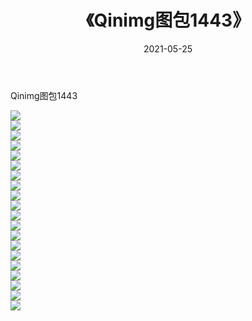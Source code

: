 ﻿---
layout: post
title:  《Qinimg图包1443》
date:   2021-05-25
img: http://imgx.orgx.ga/Qinimg图包/Qinimg图包1443/000.jpg
categories: [美女, 清纯, 唯美]
---

Qinimg图包1443

 ![](http://imgx.orgx.ga/Qinimg图包/Qinimg图包1443/001.jpg) <br>![](http://imgx.orgx.ga/Qinimg图包/Qinimg图包1443/002.jpg) <br>![](http://imgx.orgx.ga/Qinimg图包/Qinimg图包1443/003.jpg) <br>![](http://imgx.orgx.ga/Qinimg图包/Qinimg图包1443/004.jpg) <br>![](http://imgx.orgx.ga/Qinimg图包/Qinimg图包1443/005.jpg) <br>![](http://imgx.orgx.ga/Qinimg图包/Qinimg图包1443/006.jpg) <br>![](http://imgx.orgx.ga/Qinimg图包/Qinimg图包1443/007.jpg) <br>![](http://imgx.orgx.ga/Qinimg图包/Qinimg图包1443/008.jpg) <br>![](http://imgx.orgx.ga/Qinimg图包/Qinimg图包1443/009.jpg) <br>![](http://imgx.orgx.ga/Qinimg图包/Qinimg图包1443/010.jpg) <br>![](http://imgx.orgx.ga/Qinimg图包/Qinimg图包1443/011.jpg) <br>![](http://imgx.orgx.ga/Qinimg图包/Qinimg图包1443/012.jpg) <br>![](http://imgx.orgx.ga/Qinimg图包/Qinimg图包1443/013.jpg) <br>![](http://imgx.orgx.ga/Qinimg图包/Qinimg图包1443/014.jpg) <br>![](http://imgx.orgx.ga/Qinimg图包/Qinimg图包1443/015.jpg) <br>![](http://imgx.orgx.ga/Qinimg图包/Qinimg图包1443/016.jpg) <br>![](http://imgx.orgx.ga/Qinimg图包/Qinimg图包1443/017.jpg) <br>![](http://imgx.orgx.ga/Qinimg图包/Qinimg图包1443/018.jpg) <br>![](http://imgx.orgx.ga/Qinimg图包/Qinimg图包1443/019.jpg) <br>![](http://imgx.orgx.ga/Qinimg图包/Qinimg图包1443/020.jpg) <br>